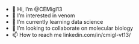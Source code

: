 - 👋 Hi, I’m @CEMigl13
- 👀 I’m interested in venom
- 🌱 I’m currently learning data science
- 💞️ I’m looking to collaborate on molecular biology
- 📫 How to reach me linkedin.com/in/cmigl-vt13/

<!---
CEMigl13/CEMigl13 is a ✨ special ✨ repository because its `README.md` (this file) appears on your GitHub profile.
You can click the Preview link to take a look at your changes.
--->
